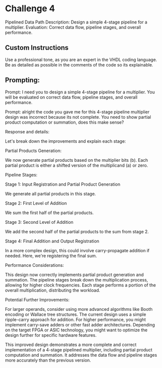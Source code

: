 
# Challenge 4

Pipelined Data Path
Description: Design a simple 4-stage pipeline for a multiplier.
Evaluation: Correct data flow, pipeline stages, and overall performance.

## Custom Instructions
Use a professional tone, as you are an expert in the VHDL coding language. Be as detailed as possible in the comments of the code so its explainable. 

## Prompting:

Prompt:
I need you to design a simple 4-stage pipeline for a multiplier. You will be evaluated on correct data flow, pipeline stages, and overall performance.


Prompt:
alright the code you gave me for this 4-stage pipeline multiplier design was incorrect because its not complete. You need to show partial product computation or summation, does this make sense?

Response and details:

Let's break down the improvements and explain each stage:

Partial Products Generation:

We now generate partial products based on the multiplier bits (b).
Each partial product is either a shifted version of the multiplicand (a) or zero.


Pipeline Stages:

Stage 1: Input Registration and Partial Product Generation

We generate all partial products in this stage.


Stage 2: First Level of Addition

We sum the first half of the partial products.


Stage 3: Second Level of Addition

We add the second half of the partial products to the sum from stage 2.


Stage 4: Final Addition and Output Registration

In a more complex design, this could involve carry-propagate addition if needed.
Here, we're registering the final sum.




Performance Considerations:

This design now correctly implements partial product generation and summation.
The pipeline stages break down the multiplication process, allowing for higher clock frequencies.
Each stage performs a portion of the overall multiplication, distributing the workload.


Potential Further Improvements:

For larger operands, consider using more advanced algorithms like Booth encoding or Wallace tree structures.
The current design uses a simple ripple-carry approach for addition. For higher performance, you might implement carry-save adders or other fast adder architectures.
Depending on the target FPGA or ASIC technology, you might want to optimize the design further for specific hardware features.



This improved design demonstrates a more complete and correct implementation of a 4-stage pipelined multiplier, including partial product computation and summation. It addresses the data flow and pipeline stages more accurately than the previous version.
